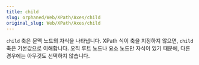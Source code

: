 ```yaml
---
title: child
slug: orphaned/Web/XPath/Axes/child
original_slug: Web/XPath/Axes/child
---
```


`child` 축은 문맥 노드의 자식을 나타냅니다. XPath 식이 축을 지정하지 않으면, `child` 축은 기본값으로 이해합니다. 오직 루트 노드나 요소 노드만 자식이 있기 때문에, 다른 경우에는 아무것도 선택하지 않습니다.
